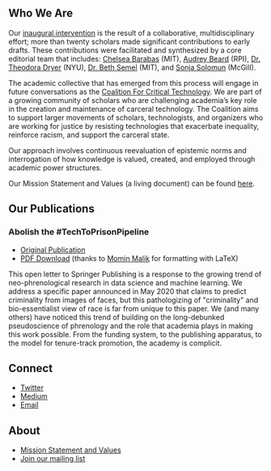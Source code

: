 ## Who We Are
Our [inaugural intervention](#abolish-the-techtoprisonpipeline) is the result of a collaborative, multidisciplinary effort; more than twenty scholars made significant contributions to early drafts. These contributions were facilitated and synthesized by a core editorial team that includes: [Chelsea Barabas](https://twitter.com/chels_bar) (MIT), [Audrey Beard](https://ethicsof.tech) (RPI), [Dr. Theodora Dryer](https://twitter.com/theodorajewell) (NYU), [Dr. Beth Semel](https://twitter.com/bethmsemel) (MIT), and [Sonja Solomun](https://twitter.com/SonjaSolomun) (McGill).

The academic collective that has emerged from this process will engage in future conversations as the [Coalition For Critical Technology](#connect). We are part of a growing community of scholars who are challenging academia’s key role in the creation and maintenance of carceral technology. The Coalition aims to support larger movements of scholars, technologists, and organizers who are working for justice by resisting technologies that exacerbate inequality, reinforce racism, and support the carceral state.

Our approach involves continuous reevaluation of epistemic norms and interrogation of how knowledge is valued, created, and employed through academic power structures.

Our Mission Statement and Values (a living document) can be found [here](https://docs.google.com/document/d/1kiY6Wxe1MZ3kAbMi8I8uX3GQejb75AE8DHUT4kId4wQ/edit?usp=sharing).

## Our Publications
### Abolish the #TechToPrisonPipeline
- [Original Publication](https://medium.com/@CoalitionForCriticalTechnology/abolish-the-techtoprisonpipeline-9b5b14366b16)
- [PDF Download](https://github.com/forcriticaltech/forcriticaltech.github.io/raw/master/assets/Abolish_the_TechToPrisonPipeline.pdf) (thanks to [Momin Malik](https://twitter.com/MominMMalik) for formatting with LaTeX)

This open letter to Springer Publishing is a response to the growing trend of neo-phrenological research in data science and machine learning. We address a specific paper announced in May 2020 that claims to predict criminality from images of faces, but this pathologizing of "criminality" and bio-essentialist view of race is far from unique to this paper. We (and many others) have noticed this trend of building on the long-debunked pseudoscience of phrenology and the role that academia plays in making this work possible. From the funding system, to the publishing apparatus, to the model for tenure-track promotion, the academy is complicit.

## Connect
- [Twitter](https://twitter.com/forcriticaltech)
- [Medium](https://medium.com/@CoalitionForCriticalTechnology)
- [Email](mailto:CoalitionForCriticalTechnology@gmail.com)

## About
- [Mission Statement and Values](https://docs.google.com/document/d/1kiY6Wxe1MZ3kAbMi8I8uX3GQejb75AE8DHUT4kId4wQ/edit?usp=sharing)
- [Join our mailing list](http://bit.ly/ForCriticalTechMailingList)
